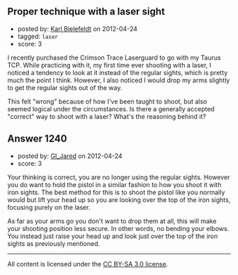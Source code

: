 ## Proper technique with a laser sight

- posted by: [Karl Bielefeldt](https://stackexchange.com/users/-1/288-karl-bielefeldt) on 2012-04-24
- tagged: `laser`
- score: 3

I recently purchased the Crimson Trace Laserguard to go with my Taurus TCP.  While practicing with it, my first time ever shooting with a laser, I noticed a tendency to look at it instead of the regular sights, which is pretty much the point I think.  However, I also noticed I would drop my arms slightly to get the regular sights out of the way.

This felt "wrong" because of how I've been taught to shoot, but also seemed logical under the circumstances.  Is there a generally accepted "correct" way to shoot with a laser?  What's the reasoning behind it?


## Answer 1240

- posted by: [GI_Jared](https://stackexchange.com/users/-1/488-gi-jared) on 2012-04-24
- score: 3

Your thinking is correct, you are no longer using the regular sights. However you do want to hold the pistol in a similar fashion to how you shoot it with iron sights. The best method for this is to shoot the pistol like you normally would but lift your head up so you are looking over the top of the iron sights, focusing purely on the laser.

As far as your arms go you don't want to drop them at all, this will make your shooting position less secure. In other words, no bending your elbows. You instead just raise your head up and look just over the top of the iron sights as previously mentioned. 



---

All content is licensed under the [CC BY-SA 3.0 license](https://creativecommons.org/licenses/by-sa/3.0/).
